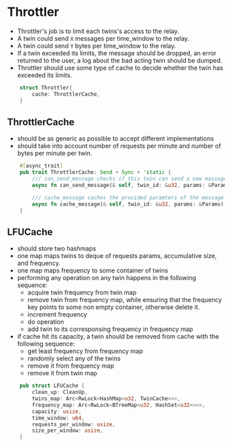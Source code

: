 # Throttler

- Throttler's job is to limit each twins's access to the relay.
- A twin could send `X` messages per time_window to the relay.
- A twin could send `Y` bytes per time_window to the relay.
- If a twin exceeded its limits, the message should be dropped, an error returned to the user, a log about the bad acting twin should be dumped.
- Throttler should use some type of cache to decide whether the twin has exceeded its limits.

```Rust
    struct Throttler{
        cache: ThrottlerCache,
    }
```

## ThrottlerCache

- should be as generic as possible to accept different implementations
- should take into account number of requests per minute and number of bytes per minute per twin.

```Rust
    #[async_trait]
    pub trait ThrottlerCache: Send + Sync + 'static {
        /// can_send_message checks if this twin can send a new massage with the provided paramters
        async fn can_send_message(& self, twin_id: &u32, params: &Params) -> Result<bool>;

        /// cache_message caches the provided paramters of the message
        async fn cache_message(& self, twin_id: &u32, params: &Params) -> Result<()>;
    }

```

## LFUCache

- should store two hashmaps
- one map maps twins to deque of requests params, accumulative size, and frequency.
- one map maps frequency to some container of twins
- performing any operation on any twin happens in the following sequence:
  - acquire twin frequency from twin map
  - remove twin from frequency map, while ensuring that the frequency key points to some non empty container, otherwise delete it.
  - increment frequency
  - do operation
  - add twin to its corresponsing frequency in frequency map
- if cache hit its capacity, a twin should be removed from cache with the following sequence:
  - get least frequency from frequency map
  - randomly select any of the twins
  - remove it from frequency map
  - remove it from twin map

```Rust
    pub struct LFUCache {
        clean_up: CleanUp,
        twins_map: Arc<RwLock<HashMap<u32, TwinCache>>>,
        frequency_map: Arc<RwLock<BTreeMap<u32, HashSet<u32>>>>,
        capacity: usize,
        time_window: u64,
        requests_per_window: usize,
        size_per_window: usize,
    }
```

